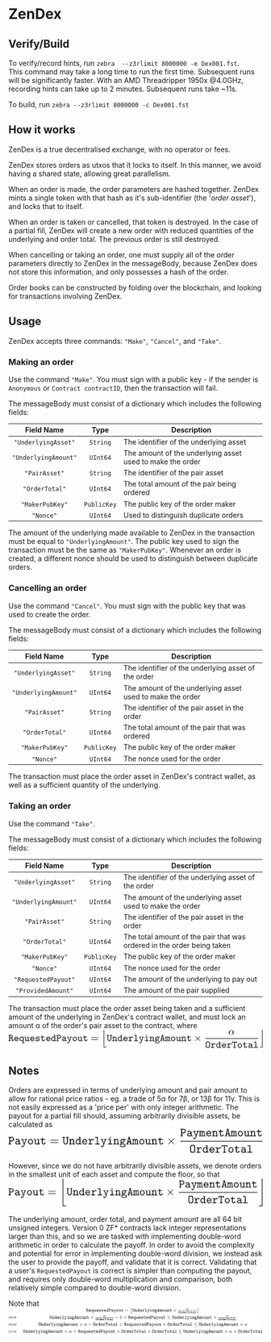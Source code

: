 
# ZenDex

## Verify/Build

To verify/record hints, run `zebra  --z3rlimit 8000000 -e Dex001.fst`.  
This command may take a long time to run the first time.
Subsequent runs will be significantly faster.
With an AMD Threadripper 1950x @4.0GHz, recording hints can take up to 2 minutes. Subsequent runs take ~11s.

To build, run `zebra --z3rlimit 8000000 -c Dex001.fst`

## How it works

ZenDex is a true decentralised exchange, with no operator or fees.

ZenDex stores orders as utxos that it locks to itself.
In this manner, we avoid having a shared state, allowing great parallelism.

When an order is made, the order parameters are hashed together.
ZenDex mints a single token with that hash as it's sub-identifier (the '*order asset*'),
and locks that to itself.

When an order is taken or cancelled, that token is destroyed.
In the case of a partial fill,
ZenDex will create a new order with reduced quantities of the underlying and order total.
The previous order is still destroyed.

When cancelling or taking an order,
one must supply all of the order parameters directly to ZenDex in the messageBody,
because ZenDex does not store this information, and only possesses a hash of the order.

Order books can be constructed by folding over the blockchain,
and looking for transactions involving ZenDex.

## Usage

ZenDex accepts three commands: `"Make"`, `"Cancel"`, and `"Take"`.

### Making an order

Use the command `"Make"`. You must sign with a public key -
if the sender is `Anonymous` or `Contract contractID`, then the transaction will fail.

The messageBody must consist of a dictionary which includes the following fields:

| Field Name | Type | Description |
|:----------:|:----:| ----------- |
| `"UnderlyingAsset"` | `String` | The identifier of the underlying asset |
| `"UnderlyingAmount"` | `UInt64` | The amount of the underlying asset used to make the order |
| `"PairAsset"` | `String` | The identifier of the pair asset |
| `"OrderTotal"` | `UInt64` | The total amount of the pair being ordered |
| `"MakerPubKey"` | `PublicKey` | The public key of the order maker |
| `"Nonce"` | `UInt64` | Used to distinguish duplicate orders |

The amount of the underlying made available to ZenDex in the transaction must be equal to `"UnderlyingAmount"`.
The public key used to sign the transaction must be the same as `"MakerPubKey"`.
Whenever an order is created, a different nonce should be used to distinguish between duplicate orders.

### Cancelling an order

Use the command `"Cancel"`. You must sign with the public key that was used to create the order.

The messageBody must consist of a dictionary which includes the following fields:

| Field Name | Type | Description |
|:----------:|:----:| ----------- |
| `"UnderlyingAsset"` | `String` | The identifier of the underlying asset of the order|
| `"UnderlyingAmount"` | `UInt64` | The amount of the underlying asset used to make the order |
| `"PairAsset"` | `String` | The identifier of the pair asset in the order |
| `"OrderTotal"` | `UInt64` | The total amount of the pair that was ordered |
| `"MakerPubKey"` | `PublicKey` | The public key of the order maker |
| `"Nonce"` | `UInt64` | The nonce used for the order |

The transaction must place the order asset in ZenDex's contract wallet,
as well as a sufficient quantity of the underlying.

### Taking an order

Use the command `"Take"`.

The messageBody must consist of a dictionary which includes the following fields:

| Field Name | Type | Description |
|:----------:|:----:| ----------- |
| `"UnderlyingAsset"` | `String` | The identifier of the underlying asset of the order|
| `"UnderlyingAmount"` | `UInt64` | The amount of the underlying asset used to make the order |
| `"PairAsset"` | `String` | The identifier of the pair asset in the order |
| `"OrderTotal"` | `UInt64` | The total amount of the pair that was ordered in the order being taken |
| `"MakerPubKey"` | `PublicKey` | The public key of the order maker |
| `"Nonce"` | `UInt64` | The nonce used for the order |
| `"RequestedPayout"` | `UInt64` | The amount of the underlying to pay out |
| `"ProvidedAmount"` | `UInt64` | The amount of the pair supplied |

The transaction must place the order asset being taken and a sufficient amount of the underlying in ZenDex's contract wallet,
and must lock an amount α of the order's pair asset to the contract, where
![Requested Payout Formula](doc/tex/RequestedPayout.png)

## Notes

Orders are expressed in terms of underlying amount and pair amount to allow for rational price ratios - eg. a trade of 5α for 7β, or 13β for 11γ.
This is not easily expressed as a 'price per' with only integer arithmetic.
The payout for a partial fill should, assuming arbitrarily divisible assets, be calculated as
![Rational Payout Formula](doc/tex/RationalPayout.png)

However, since we do not have arbitrarily divisible assets, we denote orders in the smallest unit of each asset and compute the floor, so that
![Payout Formula](doc/tex/Payout.png)

The underlying amount, order total, and payment amount are all 64 bit unsigned integers.
Version 0 ZF* contracts lack integer representations larger than this, and so we are tasked with implementing double-word arithmetic in order to calculate the payoff.
In order to avoid the complexity and potential for error in implementing double-word division,
we instead ask the user to provide the payoff, and validate that it is correct.
Validating that a user's `RequestedPayout` is correct is simpler than computing the payout,
and requires only double-word multiplication and comparison,
both relatively simple compared to double-word division.

Note that
![Requested Payout Identity](doc/tex/RequestedPayoutIdentity.png)
